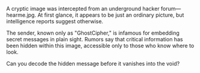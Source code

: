 A cryptic image was intercepted from an underground hacker forum—hearme.jpg. At first glance, it appears to be just an ordinary picture, but intelligence reports suggest otherwise.

The sender, known only as "GhostCipher," is infamous for embedding secret messages in plain sight. Rumors say that critical information has been hidden within this image, accessible only to those who know where to look.

Can you decode the hidden message before it vanishes into the void?
